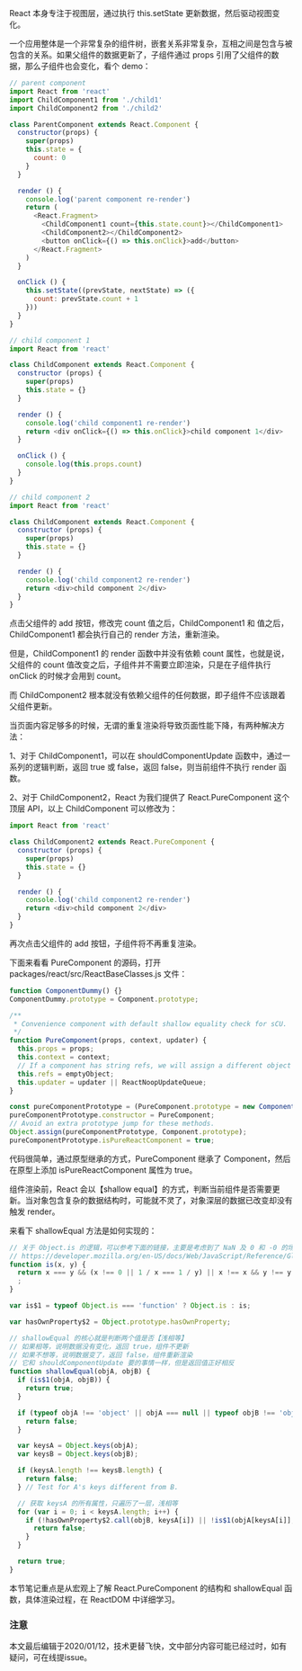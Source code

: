 React 本身专注于视图层，通过执行 this.setState 更新数据，然后驱动视图变化。

一个应用整体是一个非常复杂的组件树，嵌套关系非常复杂，互相之间是包含与被包含的关系。如果父组件的数据更新了，子组件通过 props 引用了父组件的数据，那么子组件也会变化，看个 demo：

``` javascript
// parent component
import React from 'react'
import ChildComponent1 from './child1'
import ChildComponent2 from './child2'

class ParentComponent extends React.Component {
  constructor(props) {
    super(props)
    this.state = {
      count: 0
    }
  }

  render () {
    console.log('parent component re-render')
    return (
      <React.Fragment>
        <ChildComponent1 count={this.state.count}></ChildComponent1>
        <ChildComponent2></ChildComponent2>
        <button onClick={() => this.onClick}>add</button>
      </React.Fragment>
    )
  }

  onClick () {
    this.setState((prevState, nextState) => ({
      count: prevState.count + 1
    }))
  }
}
```

``` javascript
// child component 1
import React from 'react'

class ChildComponent extends React.Component {
  constructor (props) {
    super(props)
    this.state = {}
  }

  render () {
    console.log('child component1 re-render')
    return <div onClick={() => this.onClick}>child component 1</div>
  }

  onClick () {
    console.log(this.props.count)
  }
}
```

``` javascript
// child component 2
import React from 'react'

class ChildComponent extends React.Component {
  constructor (props) {
    super(props)
    this.state = {}
  }

  render () {
    console.log('child component2 re-render')
    return <div>child component 2</div>
  }
}
```

点击父组件的 add 按钮，修改完 count 值之后，ChildComponent1 和 值之后，ChildComponent1 都会执行自己的 render 方法，重新渲染。

但是，ChildComponent1 的 render 函数中并没有依赖 count 属性，也就是说，父组件的 count 值改变之后，子组件并不需要立即渲染，只是在子组件执行 onClick 的时候才会用到 count。

而 ChildComponent2 根本就没有依赖父组件的任何数据，即子组件不应该跟着父组件更新。

当页面内容足够多的时候，无谓的重复渲染将导致页面性能下降，有两种解决方法：

1、对于 ChildComponent1，可以在 shouldComponentUpdate 函数中，通过一系列的逻辑判断，返回 true 或 false，返回 false，则当前组件不执行 render 函数。

2、对于 ChildComponent2，React 为我们提供了 React.PureComponent 这个顶层 API，以上 ChildComponent 可以修改为：

``` javascript
import React from 'react'

class ChildComponent2 extends React.PureComponent {
  constructor (props) {
    super(props)
    this.state = {}
  }

  render () {
    console.log('child component2 re-render')
    return <div>child component 2</div>
  }
}
```

再次点击父组件的 add 按钮，子组件将不再重复渲染。

下面来看看 PureComponent 的源码，打开 packages/react/src/ReactBaseClasses.js 文件：

``` javascript
function ComponentDummy() {}
ComponentDummy.prototype = Component.prototype;

/**
 * Convenience component with default shallow equality check for sCU.
 */
function PureComponent(props, context, updater) {
  this.props = props;
  this.context = context;
  // If a component has string refs, we will assign a different object later.
  this.refs = emptyObject;
  this.updater = updater || ReactNoopUpdateQueue;
}

const pureComponentPrototype = (PureComponent.prototype = new ComponentDummy());
pureComponentPrototype.constructor = PureComponent;
// Avoid an extra prototype jump for these methods.
Object.assign(pureComponentPrototype, Component.prototype);
pureComponentPrototype.isPureReactComponent = true;
```

代码很简单，通过原型继承的方式，PureComponent 继承了 Component，然后在原型上添加 isPureReactComponent 属性为 true。

组件渲染前，React 会以【shallow equal】的方式，判断当前组件是否需要更新。当对象包含复杂的数据结构时，可能就不灵了，对象深层的数据已改变却没有触发 render。

来看下 shallowEqual 方法是如何实现的：

``` javascript
// 关于 Object.is 的逻辑，可以参考下面的链接，主要是考虑到了 NaN 及 0 和 -0 的场景
// https://developer.mozilla.org/en-US/docs/Web/JavaScript/Reference/Global_Objects/Object/is
function is(x, y) {
  return x === y && (x !== 0 || 1 / x === 1 / y) || x !== x && y !== y // eslint-disable-line no-self-compare
  ;
}

var is$1 = typeof Object.is === 'function' ? Object.is : is;

var hasOwnProperty$2 = Object.prototype.hasOwnProperty;

// shallowEqual 的核心就是判断两个值是否【浅相等】
// 如果相等，说明数据没有变化，返回 true，组件不更新
// 如果不想等，说明数据变了，返回 false，组件重新渲染
// 它和 shouldComponentUpdate 要的事情一样，但是返回值正好相反
function shallowEqual(objA, objB) {
  if (is$1(objA, objB)) {
    return true;
  }

  if (typeof objA !== 'object' || objA === null || typeof objB !== 'object' || objB === null) {
    return false;
  }

  var keysA = Object.keys(objA);
  var keysB = Object.keys(objB);

  if (keysA.length !== keysB.length) {
    return false;
  } // Test for A's keys different from B.

  // 获取 keysA 的所有属性，只遍历了一层，浅相等
  for (var i = 0; i < keysA.length; i++) {
    if (!hasOwnProperty$2.call(objB, keysA[i]) || !is$1(objA[keysA[i]], objB[keysA[i]])) {
      return false;
    }
  }

  return true;
}
```

本节笔记重点是从宏观上了解 React.PureComponent 的结构和 shallowEqual 函数，具体渲染过程，在 ReactDOM 中详细学习。

### 注意

本文最后编辑于2020/01/12，技术更替飞快，文中部分内容可能已经过时，如有疑问，可在线提issue。